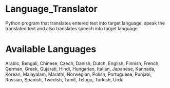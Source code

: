 # Language_Translator
Python program that translates entered text into target language, speak the translated text and also translates speech into target language 

# Available Languages
Arabic, Bengali, Chinese, Czech, Danish, Dutch, English, Finnish, French, German, Greek, Gujarati, Hindi, Hungarian, Italian, Japanese, Kannada, Korean, Malayalam, Marathi, Norwegian, Polish, Portuguese, Punjabi, Russian, Spanish, Twedish, Tamil, Telugu, Turkish, Urdu
